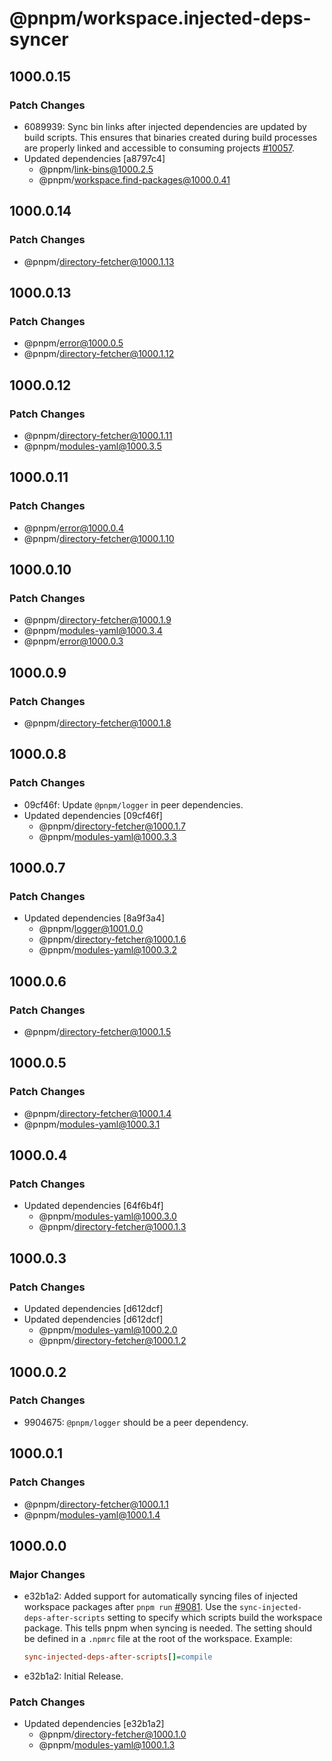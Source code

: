 # @pnpm/workspace.injected-deps-syncer

## 1000.0.15

### Patch Changes

- 6089939: Sync bin links after injected dependencies are updated by build scripts. This ensures that binaries created during build processes are properly linked and accessible to consuming projects [#10057](https://github.com/pnpm/pnpm/issues/10057).
- Updated dependencies [a8797c4]
  - @pnpm/link-bins@1000.2.5
  - @pnpm/workspace.find-packages@1000.0.41

## 1000.0.14

### Patch Changes

- @pnpm/directory-fetcher@1000.1.13

## 1000.0.13

### Patch Changes

- @pnpm/error@1000.0.5
- @pnpm/directory-fetcher@1000.1.12

## 1000.0.12

### Patch Changes

- @pnpm/directory-fetcher@1000.1.11
- @pnpm/modules-yaml@1000.3.5

## 1000.0.11

### Patch Changes

- @pnpm/error@1000.0.4
- @pnpm/directory-fetcher@1000.1.10

## 1000.0.10

### Patch Changes

- @pnpm/directory-fetcher@1000.1.9
- @pnpm/modules-yaml@1000.3.4
- @pnpm/error@1000.0.3

## 1000.0.9

### Patch Changes

- @pnpm/directory-fetcher@1000.1.8

## 1000.0.8

### Patch Changes

- 09cf46f: Update `@pnpm/logger` in peer dependencies.
- Updated dependencies [09cf46f]
  - @pnpm/directory-fetcher@1000.1.7
  - @pnpm/modules-yaml@1000.3.3

## 1000.0.7

### Patch Changes

- Updated dependencies [8a9f3a4]
  - @pnpm/logger@1001.0.0
  - @pnpm/directory-fetcher@1000.1.6
  - @pnpm/modules-yaml@1000.3.2

## 1000.0.6

### Patch Changes

- @pnpm/directory-fetcher@1000.1.5

## 1000.0.5

### Patch Changes

- @pnpm/directory-fetcher@1000.1.4
- @pnpm/modules-yaml@1000.3.1

## 1000.0.4

### Patch Changes

- Updated dependencies [64f6b4f]
  - @pnpm/modules-yaml@1000.3.0
  - @pnpm/directory-fetcher@1000.1.3

## 1000.0.3

### Patch Changes

- Updated dependencies [d612dcf]
- Updated dependencies [d612dcf]
  - @pnpm/modules-yaml@1000.2.0
  - @pnpm/directory-fetcher@1000.1.2

## 1000.0.2

### Patch Changes

- 9904675: `@pnpm/logger` should be a peer dependency.

## 1000.0.1

### Patch Changes

- @pnpm/directory-fetcher@1000.1.1
- @pnpm/modules-yaml@1000.1.4

## 1000.0.0

### Major Changes

- e32b1a2: Added support for automatically syncing files of injected workspace packages after `pnpm run` [#9081](https://github.com/pnpm/pnpm/issues/9081). Use the `sync-injected-deps-after-scripts` setting to specify which scripts build the workspace package. This tells pnpm when syncing is needed. The setting should be defined in a `.npmrc` file at the root of the workspace. Example:

  ```ini
  sync-injected-deps-after-scripts[]=compile
  ```

- e32b1a2: Initial Release.

### Patch Changes

- Updated dependencies [e32b1a2]
  - @pnpm/directory-fetcher@1000.1.0
  - @pnpm/modules-yaml@1000.1.3
